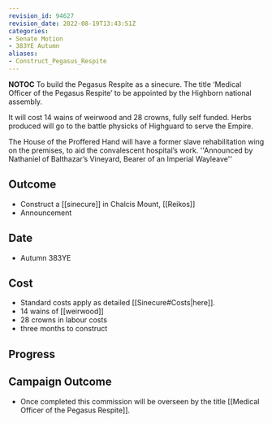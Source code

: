 ```yaml
---
revision_id: 94627
revision_date: 2022-08-19T13:43:51Z
categories:
- Senate Motion
- 383YE Autumn
aliases:
- Construct_Pegasus_Respite
---
```



__NOTOC__
 To build the Pegasus Respite as a sinecure. The title ‘Medical Officer of the Pegasus Respite’ to be appointed by the Highborn national assembly. 

It will cost 14 wains of weirwood and 28 crowns, fully self funded. Herbs produced will go to the battle physicks of Highguard to serve the Empire. 

The House of the Proffered Hand will have a former slave rehabilitation wing on the premises, to aid the convalescent hospital’s work.
''Announced by Nathaniel of Balthazar’s Vineyard, Bearer of an Imperial Wayleave''
## Outcome
* Construct a [[sinecure]] in Chalcis Mount, [[Reikos]]
* Announcement

## Date
* Autumn 383YE
## Cost
* Standard costs apply as detailed [[Sinecure#Costs|here]].
* 14 wains of [[weirwood]]
* 28 crowns in labour costs
* three months to construct
## Progress

## Campaign Outcome
* Once completed this commission will be overseen by the title [[Medical Officer of the Pegasus Respite]].